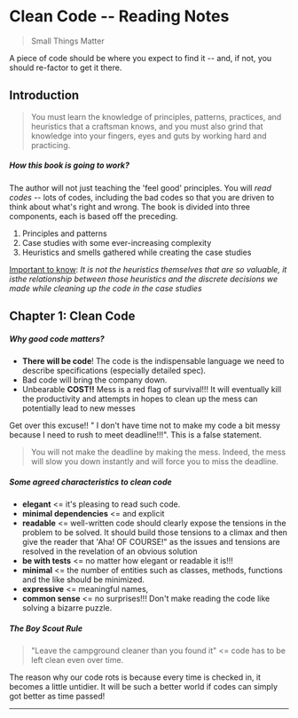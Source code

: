 # Clean Code -- Reading Notes

> Small Things Matter

A piece of code should be where you expect to find it -- and, if not, you should re-factor to get it there. 

## Introduction

> You must learn the knowledge of principles, patterns, practices, and heuristics that a craftsman knows, and you must also grind that knowledge into your fingers, eyes and guts by working hard and practicing. 

##### How this book is going to work?

The author will not just teaching the 'feel good' principles. You will *read codes* -- lots of codes, including the bad codes so that you are driven to think about what's right and wrong. The book is divided into three components, each is based off  the preceding. 

1. Principles and patterns 
2. Case studies with some ever-increasing complexity
3. Heuristics and smells gathered while creating the case studies

<u>Important to know</u>: *It is not the heuristics themselves that are so valuable, it isthe relationship between those heuristics and the discrete decisions we made while cleaning up the code in the case studies* 



## Chapter 1: Clean Code

##### Why good code matters?

* **There will be code**! The code is the indispensable language we need to describe specifications (especially detailed spec). 
* Bad code will bring the company down. 
* Unbearable **COST!!**  Mess is a red flag of  survival!!! It will eventually kill the productivity and attempts in hopes to clean up the mess can potentially lead to new messes

Get over this excuse!! " I don't have time not to make my code a bit messy because I need to rush to meet deadline!!!". This is a false statement. 

> You will not make the deadline by making the mess. Indeed, the mess will slow you down instantly and will force you to miss the deadline.

##### Some agreed characteristics to clean code

* **elegant** <= it's pleasing to read such code.
* **minimal dependencies** <= and explicit
* **readable** <= well-written code should clearly expose the tensions in the problem to be solved. It should build those tensions to a climax and then give the reader that 'Aha! OF COURSE!" as the issues and tensions are resolved in the revelation of an obvious solution
* **be with tests** <= no matter how elegant or readable it is!!!
* **minimal** <= the number of entities such as classes, methods, functions and the like should be minimized. 
* **expressive** <= meaningful names, 
* **common sense** <= no surprises!!! Don't make reading the code like solving a bizarre puzzle. 

##### The Boy Scout Rule

> "Leave the campground cleaner than you found it" <= code has to be left clean even over time. 

The reason why our code rots is because every time is checked in, it becomes a little untidier. It will be such a better world if codes can simply got better as time passed! 



---- ---
